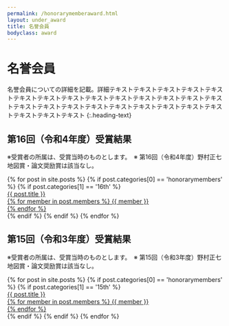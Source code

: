 ```yaml
---
permalink: /honorarymemberaward.html
layout: under_award
title: 名誉会員
bodyclass: award
---
```


# 名誉会員
名誉会員についての詳細を記載。詳細テキストテキストテキストテキストテキストテキストテキストテキストテキストテキストテキストテキストテキストテキストテキストテキストテキストテキストテキストテキストテキストテキストテキストテキストテキストテキスト
{:.heading-text}

<div class="top-section">
  <h2>第16回（令和4年度）受賞結果</h2>
  <p class="heading-text">※受賞者の所属は、受賞当時のものとします。　※ 第16回（令和4年度）野村正七地図賞・論文奨励賞は該当なし。</p>
  <div class="award-list">
    {% for post in site.posts %}
      {% if post.categories[0] == 'honorarymembers' %}
      {% if post.categories[1] == '16th' %}
      <div class="list-box">
        <a href="{{ post.url | relative_url }}" class="list-box-inner">
          <div class="box-icon"><img src="{{ site.baseurl }}{{ post.thumbnail }}" class="w-100" alt=""></div>
          <div class="box-title">{{ post.title }}</div>
          <div class="box-members">
            {% for member in post.members %}
            {{ member }}<br>
            {% endfor %}
          </div>
        </a>
      </div>
      {% endif %}
      {% endif %}
    {% endfor %}
  </div>
</div>

<div class="top-section">
  <h2>第15回（令和3年度）受賞結果</h2>
  <p class="heading-text">※受賞者の所属は、受賞当時のものとします。　※ 第15回（令和3年度）野村正七地図賞・論文奨励賞は該当なし。</p>
  <div class="award-list">
    {% for post in site.posts %}
      {% if post.categories[0] == 'honorarymembers' %}
      {% if post.categories[1] == '15th' %}
      <div class="list-box">
        <a href="{{ post.url | relative_url }}" class="list-box-inner">
          <div class="box-icon"><img src="{{ site.baseurl }}{{ post.thumbnail }}" class="w-100" alt=""></div>
          <div class="box-title">{{ post.title }}</div>
          <div class="box-members">
            {% for member in post.members %}
            {{ member }}<br>
            {% endfor %}
          </div>
        </a>
      </div>
      {% endif %}
      {% endif %}
    {% endfor %}
  </div>
</div>